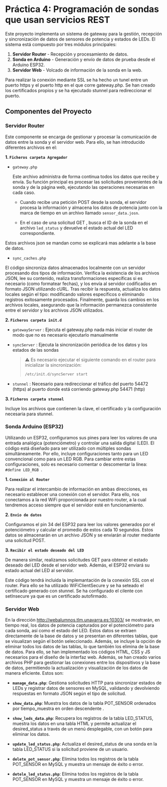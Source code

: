 # Práctica 4: Programación de sondas que usan servicios REST
Este proyecto implementa un sistema de gateway para la gestión, recepción y sincronización de datos de sensores de potencia y estados de LEDs. El sistema está compuesto por tres módulos principales:

1. **Servidor Router** - Recepción y procesamiento de datos.
2. **Sonda en Arduino** - Generación y envío de datos de prueba desde el Arduino ESP32.
3. **Servidor Web** - Volcado de información de la sonda en la web.

Para realizar la conexión mediante SSL se ha hecho un tunel entre un puerto https y el puerto http en el que corre gateway.php. Se han creado los certificados propios y se ha ejecutado stunnel para redireccionar el puerto. 

## Componentes del Proyecto

### Servidor Router
Este componente se encarga de gestionar y procesar la comunicación de datos entre la sonda y el servidor web. Para ello, se han introducido diferentes archivos en el:

**1. `Ficheros carpeta Agregador`**

- `gateway.php`


    Este archivo administra de forma continua todos los datos que recibe y envía. Su función principal es procesar las solicitudes provenientes de la sonda y de la página web, ejecutando las operaciones necesarias en cada caso.

    - Cuando recibe una petición POST desde la sonda, el servidor procesa la información y almacena los datos de potencia junto con la marca de tiempo en un archivo llamado `sensor_data.josn`. 

    - En el caso de una solicitud GET , busca el ID de la sonda en el archivo  `led_status` y devuelve el estado actual del LED correspondiente.

Estos archivos json se mandan como se explicará mas adelante a la base de datos.

- `sync_caches.php`

El código sincroniza datos almacenados localmente con un servidor procesando dos tipos de información. Verifica la existencia de los archivos JSON, lee su contenido, realiza transformaciones específicas si es necesario (como formatear fechas), y los envía al servidor codificados en formato JSON utilizando cURL. Tras recibir la respuesta, actualiza los datos locales según el tipo: modificando valores específicos o eliminando registros exitosamente procesados. Finalmente, guarda los cambios en los archivos locales, asegurando que la información permanezca consistente entre el servidor y los archivos JSON utilizados.

**2. `Ficheros carpeta init.d`**
- `gatewayServer` : Ejecuta el gateway.php nada más iniciar el router de modo que no es necesario ejecutarlo manualmente
- `syncServer` : Ejecuta la sincronización periódica de los datos y los estados de las sondas
     
    > ⚠️ Es necesario ejecutar el siguiente comando en el router para inicializar la sincronización:
    >
    > ```bash
    > /etc/init.d/syncServer start
    > ```
     
- `stunnel` : Necesario para redireccionar el tráfico del puerto 54472 (https) al puerto donde está corriendo gateway.php 54471 (http)

**3. `Ficheros carpeta stunnel`**
   
Incluye los archivos que contienen la clave, el certificado y la configuración necesaria para stunnel.

### Sonda Arduino (ESP32)

Utilizando un ESP32, configuramos sus pines para leer los valores 
de una entrada analógica (potenciómetro) y controlar una salida 
digital (LED).
El código está diseñado para ser utilizado con múltiples sondas 
simultáneamente. Por ello, incluye configuraciones tanto para un 
LED convencional como para un LED RGB.
Para cambiar entre estas configuraciones, solo es necesario 
comentar o descomentar la línea: `#define LED_RGB `. 

**1. `Conexión al Router`**

Para realizar el intercambio de información en ambas direcciones, es necesario establecer una conexión con el servidor. Para ello, nos conectamos a la red WiFi proporcionada por nuestro router, a la cual tendremos acceso siempre que el servidor esté en funcionamiento.

**2. `Envio de datos`**

Configuramos el pin 34 del ESP32 para leer los valores generados por el potenciómetro y calcular el promedio de estos cada 10 segundos. Estos datos se almacenarán en un archivo JSON y se enviarán al router mediante una solicitud POST.

**3. `Recibir el estado deseado del LED`**

De manera similar, realizamos solicitudes GET para obtener el estado deseado del LED desde el servidor web. Además, el ESP32 enviará su estado actual del LED al servidor.


Este código tendrá incluida la implemantación de la conexión SSL con el router. Para ello se ha utilizado WiFiClientSecure y se ha seteado el certificado generado con stunnel. Se ha configurado el cilente con setInsecure ya que es un certificado autofirmado.

### Servidor Web

En la dirección http://webalumnos.tlm.unavarra.es:10303/ se mostrarán, en tiempo real, los datos de potencia capturados por el potenciómetro para cada sonda, así como el estado del LED.
Estos datos se extraen directamente de la base de datos y se presentan en diferentes tablas, que se visualizan según el botón seleccionado. Además, se incluye la opción de eliminar todos los datos de las tablas, lo que también los elimina de la base de datos. Para ello, se han implementado los códigos HTML, CSS y JS necesarios para el diseño de la interfaz web. Además, se han creado varios archivos PHP para gestionar las conexiones entre los dispositivos y la base de datos, permitiendo la actualización y visualización de los datos de manera eficiente. Estos son:

- **`manage_data.php`**: Gestiona solicitudes HTTP para sincronizar estados de LEDs y registrar datos de sensores en MySQL, validando y devolviendo respuestas en formato JSON según el tipo de solicitud.

- **`show_data.php`**: Muestra los datos de la tabla POT_SENSOR ordenados por tiempo_muestra en orden descendente .

- **`show_leds_data.php`**: Recupera los registros de la tabla LED_STATUS, muestra los datos en una tabla HTML y permite actualizar el desired_status a través de un menú desplegable, con un botón para eliminar los datos.

- **`update_led_status.php`**: Actualiza el desired_status de una sonda en la tabla LED_STATUS si la solicitud proviene de un usuario.

- **`delete_pot_sensor.php`**: Elimina todos los registros de la tabla POT_SENSOR en MySQL y muestra un mensaje de éxito o error.

- **`detele_led_status.php`**: Elimina todos los registros de la tabla POT_SENSOR en MySQL y muestra un mensaje de éxito o error.
